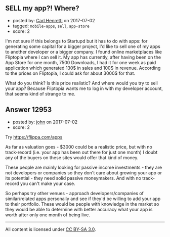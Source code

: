 ## SELL my app?! Where?

- posted by: [Carl Henretti](https://stackexchange.com/users/10936651/carl-henretti) on 2017-07-02
- tagged: `mobile-apps`, `sell`, `app-store`
- score: 2

I'm not sure if this belongs to Startupd but it has to do with apps: for generating some capital for a bigger project, I'd like to sell one of my apps to another developer or a bigger company. I found online marketplaces like Fliptopia where I can sell it. My app has currently, after having been on the App Store for one month, 7500 Downloads, I had it for one week as paid application which generated 130$ in sales and 100$ in revenue. According to the prices on Fliptopia, I could ask for about 3000$ for that.

What do you think? Is this price realistic? And where would you try to sell your app? Because Fliptopia wants me to log in with my developer account, that seems kind of strange to me.


## Answer 12953

- posted by: [john](https://stackexchange.com/users/11133625/john) on 2017-07-02
- score: 2

Try https://flippa.com/apps

As far as valuation goes - $3000 could be a realistic price, but with no track-record (i.e. your app has been out there for just one month) I doubt any of the buyers on these sites would offer that kind of money.

These people are mainly looking for passive income investments - they are not developers or companies so they don't care about growing your app or its potential - they need solid passive moneymakers. And with no track-record you can't make your case.

So perhaps try other venues - approach developers/companies of similar/related apps personally and see if they'd be willing to add your app to their portfolio. These would be people with knowledge in the market so they would be able to determine with better accuracy what your app is worth after only one month of being live.



---

All content is licensed under [CC BY-SA 3.0](https://creativecommons.org/licenses/by-sa/3.0/).
